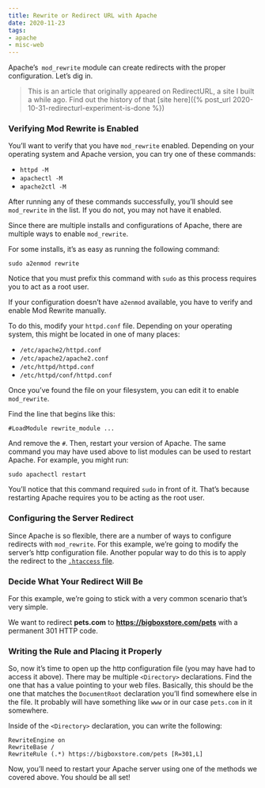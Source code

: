 ```yaml
---
title: Rewrite or Redirect URL with Apache
date: 2020-11-23
tags:
- apache
- misc-web
---
```

Apache’s` mod_rewrite` module can create redirects with the proper configuration. Let’s dig in.

<!--more-->

> This is an article that originally appeared on RedirectURL, a site I built a while ago.  Find out the history of that [site here]({% post_url 2020-10-31-redirecturl-experiment-is-done %})

### Verifying Mod Rewrite is Enabled

You’ll want to verify that you have `mod_rewrite` enabled. Depending on your operating system and Apache version, you can try one of these commands:

* `httpd -M`
* `apachectl -M`
* `apache2ctl -M`

After running any of these commands successfully, you’ll should see `mod_rewrite` in the list. If you do not, you may not have it enabled.

Since there are multiple installs and configurations of Apache, there are multiple ways to enable `mod_rewrite`.

For some installs, it’s as easy as running the following command:

`sudo a2enmod rewrite`

Notice that you must prefix this command with `sudo` as this process requires you to act as a root user.

If your configuration doesn’t have `a2enmod` available, you have to verify and enable Mod Rewrite manually.

To do this, modify your `httpd.conf` file. Depending on your operating system, this might be located in one of many places:

* `/etc/apache2/httpd.conf`
* `/etc/apache2/apache2.conf`
* `/etc/httpd/httpd.conf`
* `/etc/httpd/conf/httpd.conf`

Once you’ve found the file on your filesystem, you can edit it to enable `mod_rewrite`.

Find the line that begins like this:

`#LoadModule rewrite_module ...`

And remove the `#`. Then, restart your version of Apache. The same command you may have used above to list modules can be used to restart Apache. For example, you might run:

`sudo apachectl restart`

You’ll notice that this command required `sudo` in front of it. That’s because restarting Apache requires you to be acting as the root user.

### Configuring the Server Redirect

Since Apache is so flexible, there are a number of ways to configure redirects with `mod_rewrite`. For this example, we’re going to modify the server’s http configuration file. Another popular way to do this is to apply the redirect to the [`.htaccess` file](https://httpd.apache.org/docs/current/howto/htaccess.html).

### Decide What Your Redirect Will Be

For this example, we’re going to stick with a very common scenario that’s very simple.

We want to redirect **pets.com** to **https://bigboxstore.com/pets**  with a permanent 301 HTTP code.

### Writing the Rule and Placing it Properly

So, now it’s time to open up the http configuration file (you may have had to access it above). There may be multiple `<Directory>` declarations. Find the one that has a value pointing to your web files. Basically, this should be the one that matches the `DocumentRoot` declaration you’ll find somewhere else in the file. It probably will have something like `www` or in our case `pets.com` in it somewhere.

Inside of the `<Directory>` declaration, you can write the following:

```
RewriteEngine on
RewriteBase /
RewriteRule (.*) https://bigboxstore.com/pets [R=301,L]
```

Now, you’ll need to restart your Apache server using one of the methods we covered above. You should be all set!